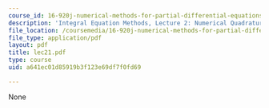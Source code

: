 ```yaml
---
course_id: 16-920j-numerical-methods-for-partial-differential-equations-sma-5212-spring-2003
description: 'Integral Equation Methods, Lecture 2: Numerical Quadrature'
file_location: /coursemedia/16-920j-numerical-methods-for-partial-differential-equations-sma-5212-spring-2003/a641ec01d85919b3f123e69df7f0fd69_lec21.pdf
file_type: application/pdf
layout: pdf
title: lec21.pdf
type: course
uid: a641ec01d85919b3f123e69df7f0fd69

---
```

None